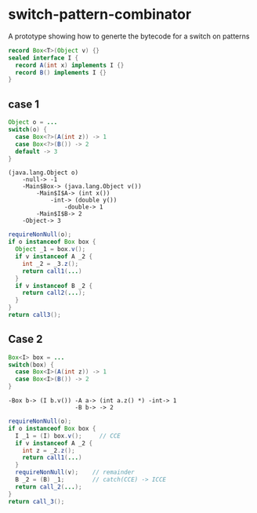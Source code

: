 # switch-pattern-combinator
A prototype showing how to generte the bytecode for a switch on patterns

```java
record Box<T>(Object v) {}
sealed interface I {
  record A(int x) implements I {}
  record B() implements I {}
}
```

## case 1

```java
Object o = ...
switch(o) {
  case Box<?>(A(int z)) -> 1
  case Box<?>(B()) -> 2
  default -> 3
}
```

```         
(java.lang.Object o)
    -null-> -1
    -Main$Box-> (java.lang.Object v())
        -Main$I$A-> (int x())
            -int-> (double y())
                -double-> 1
        -Main$I$B-> 2
    -Object-> 3
```

```java
requireNonNull(o);
if o instanceof Box box {
  Object _1 = box.v();
  if v instanceof A _2 {
    int _2 = _3.z();
    return call1(...)
  }
  if v instanceof B _2 {
    return call2(...);
  }
}
return call3();
```


## Case 2

```java
Box<I> box = ...
switch(box) {
  case Box<I>(A(int z)) -> 1
  case Box<I>(B()) -> 2
}
```

```         
-Box b-> (I b.v()) -A a-> (int a.z() *) -int-> 1
                   -B b-> -> 2
```

```java
requireNonNull(o);
if o instanceof Box box {
  I _1 = (I) box.v();     // CCE
  if v instanceof A _2 {
    int z = _2.z();
    return call1(...)
  }
  requireNonNull(v);    // remainder
  B _2 = (B) _1;        // catch(CCE) -> ICCE
  return call_2(...);
}
return call_3();
```




